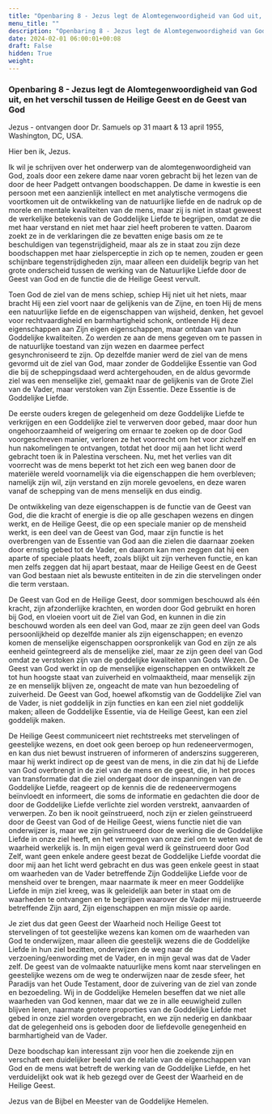 ```yaml
---
title: "Openbaring 8 - Jezus legt de Alomtegenwoordigheid van God uit, en het verschil tussen de Heilige Geest en de Geest van God"
menu_title: ""
description: "Openbaring 8 - Jezus legt de Alomtegenwoordigheid van God uit, en het verschil tussen de Heilige Geest en de Geest van God"
date: 2024-02-01 06:00:01+00:08
draft: False
hidden: True
weight:
---
```

### Openbaring 8 - Jezus legt de Alomtegenwoordigheid van God uit, en het verschil tussen de Heilige Geest en de Geest van God

Jezus - ontvangen door Dr. Samuels op 31 maart & 13 april 1955, Washington, DC, USA.

Hier ben ik, Jezus.

Ik wil je schrijven over het onderwerp van de alomtegenwoordigheid van God, zoals door een zekere dame naar voren gebracht bij het lezen van de door de heer Padgett ontvangen boodschappen. De dame in kwestie is een persoon met een aanzienlijk intellect en met analytische vermogens die voortkomen uit de ontwikkeling van de natuurlijke liefde en de nadruk op de morele en mentale kwaliteiten van de mens, maar zij is niet in staat geweest de werkelijke betekenis van de Goddelijke Liefde te begrijpen, omdat ze die met haar verstand en niet met haar ziel heeft proberen te vatten. Daarom zoekt ze in de verklaringen die ze bevatten enige basis om ze te beschuldigen van tegenstrijdigheid, maar als ze in staat zou zijn deze boodschappen met haar zielsperceptie in zich op te nemen, zouden er geen schijnbare tegenstrijdigheden zijn, maar alleen een duidelijk begrip van het grote onderscheid tussen de werking van de Natuurlijke Liefde door de Geest van God en de functie die de Heilige Geest vervult.

Toen God de ziel van de mens schiep, schiep Hij niet uit het niets, maar bracht Hij een ziel voort naar de gelijkenis van de Zijne, en toen Hij de mens een natuurlijke liefde en de eigenschappen van wijsheid, denken, het gevoel voor rechtvaardigheid en barmhartigheid schonk, ontleende Hij deze eigenschappen aan Zijn eigen eigenschappen, maar ontdaan van hun Goddelijke kwaliteiten. Zo werden ze aan de mens gegeven om te passen in de natuurlijke toestand van zijn wezen en daarmee perfect gesynchroniseerd te zijn. Op dezelfde manier werd de ziel van de mens gevormd uit de ziel van God, maar zonder de Goddelijke Essentie van God die bij de scheppingsdaad werd achtergehouden, en de aldus gevormde ziel was een menselijke ziel, gemaakt naar de gelijkenis van de Grote Ziel van de Vader, maar verstoken van Zijn Essentie. Deze Essentie is de Goddelijke Liefde.

De eerste ouders kregen de gelegenheid om deze Goddelijke Liefde te verkrijgen en een Goddelijke ziel te verwerven door gebed, maar door hun ongehoorzaamheid of weigering om ernaar te zoeken op de door God voorgeschreven manier, verloren ze het voorrecht om het voor zichzelf en hun nakomelingen te ontvangen, totdat het door mij aan het licht werd gebracht toen ik in Palestina verscheen. Nu, met het verlies van dit voorrecht was de mens beperkt tot het zich een weg banen door de materiële wereld voornamelijk via die eigenschappen die hem overbleven; namelijk zijn wil, zijn verstand en zijn morele gevoelens, en deze waren vanaf de schepping van de mens menselijk en dus eindig.

De ontwikkeling van deze eigenschappen is de functie van de Geest van God, die die kracht of energie is die op alle geschapen wezens en dingen werkt, en de Heilige Geest, die op een speciale manier op de mensheid werkt, is een deel van de Geest van God, maar zijn functie is het overbrengen van de Essentie van God aan die zielen die daarnaar zoeken door ernstig gebed tot de Vader, en daarom kan men zeggen dat hij een aparte of speciale plaats heeft, zoals blijkt uit zijn verheven functie, en kan men zelfs zeggen dat hij apart bestaat, maar de Heilige Geest en de Geest van God bestaan niet als bewuste entiteiten in de zin die stervelingen onder die term verstaan.

De Geest van God en de Heilige Geest, door sommigen beschouwd als één kracht, zijn afzonderlijke krachten, en worden door God gebruikt en horen bij God, en vloeien voort uit de Ziel van God, en kunnen in die zin beschouwd worden als een deel van God, maar ze zijn geen deel van Gods persoonlijkheid op dezelfde manier als zijn eigenschappen; en evenzo komen de menselijke eigenschappen oorspronkelijk van God en zijn ze als eenheid geïntegreerd als de menselijke ziel, maar ze zijn geen deel van God omdat ze verstoken zijn van de goddelijke kwaliteiten van Gods Wezen. De Geest van God werkt in op de menselijke eigenschappen en ontwikkelt ze tot hun hoogste staat van zuiverheid en volmaaktheid, maar menselijk zijn ze en menselijk blijven ze, ongeacht de mate van hun bezoedeling of zuiverheid. De Geest van God, hoewel afkomstig van de Goddelijke Ziel van de Vader, is niet goddelijk in zijn functies en kan een ziel niet goddelijk maken; alleen de Goddelijke Essentie, via de Heilige Geest, kan een ziel goddelijk maken.

De Heilige Geest communiceert niet rechtstreeks met stervelingen of geestelijke wezens, en doet ook geen beroep op hun redeneervermogen, en kan dus niet bewust instrueren of informeren of anderszins suggereren, maar hij werkt indirect op de geest van de mens, in die zin dat hij de Liefde van God overbrengt in de ziel van de mens en de geest, die, in het proces van transformatie dat die ziel ondergaat door de inspanningen van de Goddelijke Liefde, reageert op de kennis die de redeneervermogens beïnvloedt en informeert, die soms de informatie en gedachten die door de door de Goddelijke Liefde verlichte ziel worden verstrekt, aanvaarden of verwerpen. Zo ben ik nooit geïnstrueerd, noch zijn er zielen geïnstrueerd door de Geest van God of de Heilige Geest, wiens functie niet die van onderwijzer is, maar we zijn geïnstrueerd door de werking die de Goddelijke Liefde in onze ziel heeft, en het vermogen van onze ziel om te weten wat de waarheid werkelijk is. In mijn eigen geval werd ik geïnstrueerd door God Zelf, want geen enkele andere geest bezat de Goddelijke Liefde voordat die door mij aan het licht werd gebracht en dus was geen enkele geest in staat om waarheden van de Vader betreffende Zijn Goddelijke Liefde voor de mensheid over te brengen, maar naarmate ik meer en meer Goddelijke Liefde in mijn ziel kreeg, was ik geleidelijk aan beter in staat om de waarheden te ontvangen en te begrijpen waarover de Vader mij instrueerde betreffende Zijn aard, Zijn eigenschappen en mijn missie op aarde.

Je ziet dus dat geen Geest der Waarheid noch Heilige Geest tot stervelingen of tot geestelijke wezens kan komen om de waarheden van God te onderwijzen, maar alleen die geestelijk wezens die de Goddelijke Liefde in hun ziel bezitten, onderwijzen de weg naar de verzoening/eenwording met de Vader, en in mijn geval was dat de Vader zelf. De geest van de volmaakte natuurlijke mens komt naar stervelingen en geestelijke wezens om de weg te onderwijzen naar de zesde sfeer, het Paradijs van het Oude Testament, door de zuivering van de ziel van zonde en bezoedeling. Wij in de Goddelijke Hemelen beseffen dat we niet alle waarheden van God kennen, maar dat we ze in alle eeuwigheid zullen blijven leren, naarmate grotere proporties van de Goddelijke Liefde met gebed in onze ziel worden overgebracht, en we zijn nederig en dankbaar dat de gelegenheid ons is geboden door de liefdevolle genegenheid en barmhartigheid van de Vader.

Deze boodschap kan interessant zijn voor hen die zoekende zijn en verschaft een duidelijker beeld van de relatie van de eigenschappen van God en de mens wat betreft de werking van de Goddelijke Liefde, en het verduidelijkt ook wat ik heb gezegd over de Geest der Waarheid en de Heilige Geest.

Jezus van de Bijbel en Meester van de Goddelijke Hemelen.
